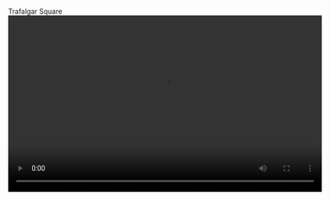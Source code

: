 <!--
title: Trafalgar Square
date: Sat Aug 08 2015 22:42:29 GMT+0100 (British Summer Time)
tags: trafalgar,square
-->
Trafalgar Square
<video controls="controls" autoplay="autoplay" src="126202652533.mp4" type="video/mp4" width="640" height="360"></video>
